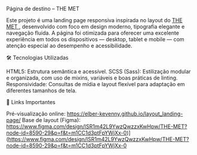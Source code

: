 Página de destino – THE MET

Este projeto é uma landing page responsiva inspirada no layout do [ THE MET ]( https://www.figma.com/design/lSR1m42L9YwzQwzzxKwHpw/THE-MET?node-id=8590-29&p=f&t=m1CC1d3ptFpYWjXx-0 ), desenvolvido com foco em design moderno, tipografia elegante e navegação fluida. A página foi otimizada para oferecer uma excelente experiência em todos os dispositivos — desktop, tablet e mobile — com atenção especial ao desempenho e acessibilidade.

🛠️ Tecnologias Utilizadas

HTML5: Estrutura semântica e acessível.
SCSS (Sass): Estilização modular e organizada, com uso de mixins, variáveis ​​e boas práticas de linting.
Responsividade: Consultas de mídia e layout flexível para adaptação em diferentes tamanhos de tela.

🔗 Links Importantes

Pré-visualização online: https://elber-kevenny.github.io/layout_landing-page/
Base de layout (Figma): https://www.figma.com/design/lSR1m42L9YwzQwzzxKwHpw/THE-MET?node-id=8590-29&p=f&t=m1CC1d3ptFpYWjXx-0)](https://www.figma.com/design/lSR1m42L9YwzQwzzxKwHpw/THE-MET?node-id=8590-29&p=f&t=m1CC1d3ptFpYWjXx-0

